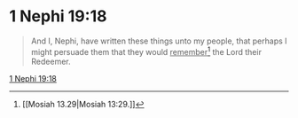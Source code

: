 # 1 Nephi 19:18

> And I, Nephi, have written these things unto my people, that perhaps I might persuade them that they would <u>remember</u>[^a] the Lord their Redeemer.

[1 Nephi 19:18](https://www.churchofjesuschrist.org/study/scriptures/bofm/1-ne/19?lang=eng&id=p18#p18)


[^a]: [[Mosiah 13.29|Mosiah 13:29.]]
